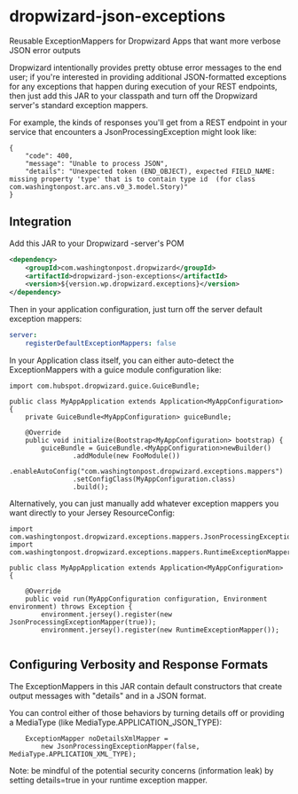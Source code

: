 # dropwizard-json-exceptions
Reusable ExceptionMappers for Dropwizard Apps that want more verbose JSON error outputs

Dropwizard intentionally provides pretty obtuse error messages to the end user; if you're interested in providing additional JSON-formatted exceptions for any exceptions that happen during execution of your REST endpoints, then just add this JAR to your classpath and turn off the Dropwizard server's standard exception mappers.

For example, the kinds of responses you'll get from a REST endpoint in your service that encounters a JsonProcessingException might look like:
```
{
    "code": 400,
    "message": "Unable to process JSON",
    "details": "Unexpected token (END_OBJECT), expected FIELD_NAME: missing property 'type' that is to contain type id  (for class com.washingtonpost.arc.ans.v0_3.model.Story)"
}
```

## Integration
Add this JAR to your Dropwizard -server's POM

```XML
<dependency>
    <groupId>com.washingtonpost.dropwizard</groupId>
    <artifactId>dropwizard-json-exceptions</artifactId>
    <version>${version.wp.dropwizard.exceptions}</version>
</dependency>
```

Then in your application configuration, just turn off the server default exception mappers:

```YAML
server: 
    registerDefaultExceptionMappers: false
```

In your Application class itself, you can either auto-detect the ExceptionMappers with a guice module configuration like:
```
import com.hubspot.dropwizard.guice.GuiceBundle;

public class MyAppApplication extends Application<MyAppConfiguration> {
    private GuiceBundle<MyAppConfiguration> guiceBundle;

    @Override
    public void initialize(Bootstrap<MyAppConfiguration> bootstrap) {
        guiceBundle = GuiceBundle.<MyAppConfiguration>newBuilder()
                .addModule(new FooModule())
                .enableAutoConfig("com.washingtonpost.dropwizard.exceptions.mappers")
                .setConfigClass(MyAppConfiguration.class)
                .build();
```

Alternatively, you can just manually add whatever exception mappers you want directly to your Jersey ResourceConfig:

```
import com.washingtonpost.dropwizard.exceptions.mappers.JsonProcessingExceptionMapper;
import com.washingtonpost.dropwizard.exceptions.mappers.RuntimeExceptionMapper;

public class MyAppApplication extends Application<MyAppConfiguration> {

    @Override
    public void run(MyAppConfiguration configuration, Environment environment) throws Exception {
        environment.jersey().register(new JsonProcessingExceptionMapper(true));
        environment.jersey().register(new RuntimeExceptionMapper());
        
```

## Configuring Verbosity and Response Formats
The ExceptionMappers in this JAR contain default constructors that create output messages with "details" and in a JSON format.

You can control either of those behaviors by turning details off or providing a MediaType (like MediaType.APPLICATION_JSON_TYPE):
```
    ExceptionMapper noDetailsXmlMapper = 
        new JsonProcessingExceptionMapper(false, MediaType.APPLICATION_XML_TYPE);

```

Note: be mindful of the potential security concerns (information leak) by setting details=true in your runtime exception mapper.
